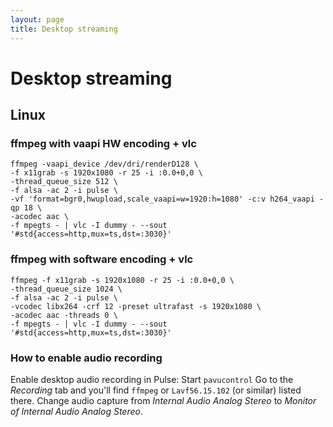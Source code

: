 ```yaml
---
layout: page
title: Desktop streaming
---
```


# Desktop streaming

## Linux

### ffmpeg with vaapi HW encoding + vlc

```
ffmpeg -vaapi_device /dev/dri/renderD128 \
-f x11grab -s 1920x1080 -r 25 -i :0.0+0,0 \
-thread_queue_size 512 \
-f alsa -ac 2 -i pulse \
-vf 'format=bgr0,hwupload,scale_vaapi=w=1920:h=1080' -c:v h264_vaapi -qp 18 \
-acodec aac \
-f mpegts - | vlc -I dummy - --sout '#std{access=http,mux=ts,dst=:3030}'
```

### ffmpeg with software encoding + vlc

```
ffmpeg -f x11grab -s 1920x1080 -r 25 -i :0.0+0,0 \
-thread_queue_size 1024 \
-f alsa -ac 2 -i pulse \
-vcodec libx264 -crf 12 -preset ultrafast -s 1920x1080 \
-acodec aac -threads 0 \
-f mpegts - | vlc -I dummy - --sout '#std{access=http,mux=ts,dst=:3030}'
```

### How to enable audio recording

Enable desktop audio recording in Pulse:
Start `pavucontrol`
Go to the *Recording* tab and you'll find `ffmpeg` or `Lavf56.15.102` (or similar) listed there.
Change audio capture from *Internal Audio Analog Stereo* to *Monitor of Internal Audio Analog Stereo*.
